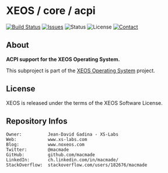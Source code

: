 XEOS / core / acpi
==================

[![Build Status](https://img.shields.io/travis/macmade/XEOS-core-acpi.svg?branch=master&style=flat)](https://travis-ci.org/macmade/XEOS-core-acpi)
[![Issues](http://img.shields.io/github/issues/macmade/XEOS-core-acpi.svg?style=flat)](https://github.com/macmade/XEOS-core-acpi/issues)
![Status](https://img.shields.io/badge/status-active-brightgreen.svg?style=flat)
![License](https://img.shields.io/badge/license-xeos-brightgreen.svg?style=flat)
[![Contact](https://img.shields.io/badge/contact-@macmade-blue.svg?style=flat)](https://twitter.com/macmade)

About
-----

**ACPI support for the XEOS Operating System.**

This subproject is part of the [XEOS Operating System](https://github.com/macmade/XEOS/) project.

License
-------

XEOS is released under the terms of the XEOS Software License.

Repository Infos
----------------

    Owner:			Jean-David Gadina - XS-Labs
    Web:			www.xs-labs.com
    Blog:			www.noxeos.com
    Twitter:		@macmade
    GitHub:			github.com/macmade
    LinkedIn:		ch.linkedin.com/in/macmade/
    StackOverflow:	stackoverflow.com/users/182676/macmade
